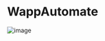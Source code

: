 # WappAutomate

![image](https://github.com/ketan70/WappAutomate/assets/92661810/56e29a2a-d3a2-4aeb-8450-d55f6ab18dac)
